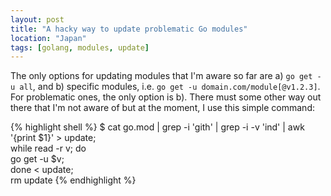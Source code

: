 ```yaml
---
layout: post
title: "A hacky way to update problematic Go modules"
location: "Japan"
tags: [golang, modules, update]
---
```


The only options for updating modules that I'm aware so far are a) `go get -u all`, and b) specific modules, i.e. `go get -u domain.com/module[@v1.2.3]`. For problematic ones, the only option is b). There must some other way out there that I'm not aware of but at the moment, I use this simple command:

{% highlight shell %}
$ cat go.mod | grep -i 'gith' | grep -i -v 'ind' | awk '{print $1}' > update; \
  while read -r v; do \
    go get -u $v; \
  done < update; \
  rm update
{% endhighlight %}
